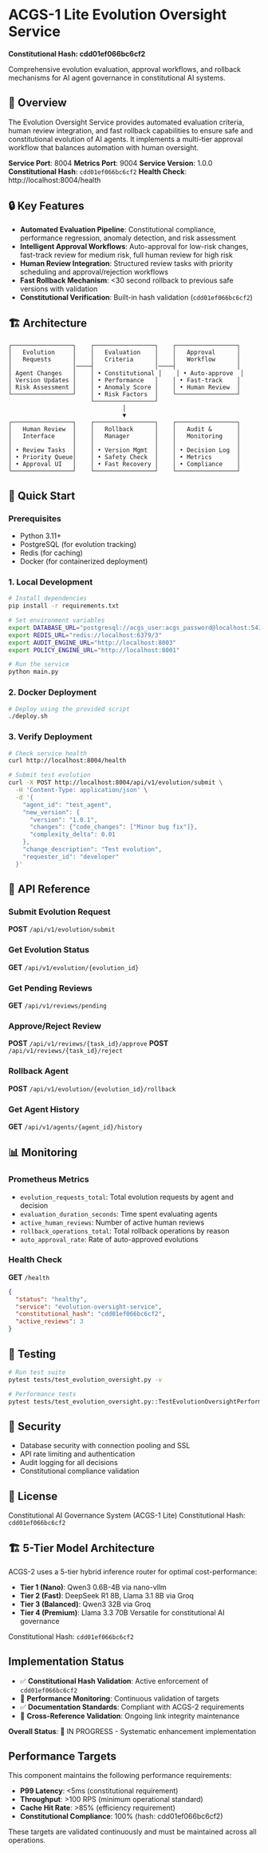 # ACGS-1 Lite Evolution Oversight Service
**Constitutional Hash: cdd01ef066bc6cf2**


Comprehensive evolution evaluation, approval workflows, and rollback mechanisms for AI agent governance in constitutional AI systems.

## 🎯 Overview

The Evolution Oversight Service provides automated evaluation criteria, human review integration, and fast rollback capabilities to ensure safe and constitutional evolution of AI agents. It implements a multi-tier approval workflow that balances automation with human oversight.

**Service Port**: 8004
**Metrics Port**: 9004
**Service Version**: 1.0.0
**Constitutional Hash**: `cdd01ef066bc6cf2`
**Health Check**: http://localhost:8004/health

## 🔒 Key Features

- **Automated Evaluation Pipeline**: Constitutional compliance, performance regression, anomaly detection, and risk assessment
- **Intelligent Approval Workflows**: Auto-approval for low-risk changes, fast-track review for medium risk, full human review for high risk
- **Human Review Integration**: Structured review tasks with priority scheduling and approval/rejection workflows
- **Fast Rollback Mechanism**: <30 second rollback to previous safe versions with validation
- **Constitutional Verification**: Built-in hash validation (`cdd01ef066bc6cf2`)

## 🏗️ Architecture

```
┌─────────────────┐    ┌─────────────────┐    ┌─────────────────┐
│   Evolution     │    │   Evaluation    │    │   Approval      │
│   Requests      │    │   Criteria      │    │   Workflow      │
│                 │────┤                 │────┤                 │
│ Agent Changes   │    │ • Constitutional │    │ • Auto-approve  │
│ Version Updates │    │ • Performance   │    │ • Fast-track    │
│ Risk Assessment │    │ • Anomaly Score │    │ • Human Review  │
└─────────────────┘    │ • Risk Factors  │    └─────────────────┘
                       └─────────────────┘
                                │
                                ▼
┌─────────────────┐    ┌─────────────────┐    ┌─────────────────┐
│   Human Review  │    │   Rollback      │    │   Audit &       │
│   Interface     │    │   Manager       │    │   Monitoring    │
│                 │    │                 │    │                 │
│ • Review Tasks  │    │ • Version Mgmt  │    │ • Decision Log  │
│ • Priority Queue│    │ • Safety Check  │    │ • Metrics       │
│ • Approval UI   │    │ • Fast Recovery │    │ • Compliance    │
└─────────────────┘    └─────────────────┘    └─────────────────┘
```

## 🚀 Quick Start

### Prerequisites

- Python 3.11+
- PostgreSQL (for evolution tracking)
- Redis (for caching)
- Docker (for containerized deployment)

### 1. Local Development

```bash
# Install dependencies
pip install -r requirements.txt

# Set environment variables
export DATABASE_URL="postgresql://acgs_user:acgs_password@localhost:5432/acgs_evolution"
export REDIS_URL="redis://localhost:6379/3"
export AUDIT_ENGINE_URL="http://localhost:8003"
export POLICY_ENGINE_URL="http://localhost:8001"

# Run the service
python main.py
```

### 2. Docker Deployment

```bash
# Deploy using the provided script
./deploy.sh
```

### 3. Verify Deployment

```bash
# Check service health
curl http://localhost:8004/health

# Submit test evolution
curl -X POST http://localhost:8004/api/v1/evolution/submit \
  -H 'Content-Type: application/json' \
  -d '{
    "agent_id": "test_agent",
    "new_version": {
      "version": "1.0.1",
      "changes": {"code_changes": ["Minor bug fix"]},
      "complexity_delta": 0.01
    },
    "change_description": "Test evolution",
    "requester_id": "developer"
  }'
```

## 📡 API Reference

### Submit Evolution Request

**POST** `/api/v1/evolution/submit`

### Get Evolution Status

**GET** `/api/v1/evolution/{evolution_id}`

### Get Pending Reviews

**GET** `/api/v1/reviews/pending`

### Approve/Reject Review

**POST** `/api/v1/reviews/{task_id}/approve`
**POST** `/api/v1/reviews/{task_id}/reject`

### Rollback Agent

**POST** `/api/v1/evolution/{evolution_id}/rollback`

### Get Agent History

**GET** `/api/v1/agents/{agent_id}/history`

## 📊 Monitoring

### Prometheus Metrics

- `evolution_requests_total`: Total evolution requests by agent and decision
- `evaluation_duration_seconds`: Time spent evaluating agents
- `active_human_reviews`: Number of active human reviews
- `rollback_operations_total`: Total rollback operations by reason
- `auto_approval_rate`: Rate of auto-approved evolutions

### Health Check

**GET** `/health`

```json
{
  "status": "healthy",
  "service": "evolution-oversight-service",
  "constitutional_hash": "cdd01ef066bc6cf2",
  "active_reviews": 3
}
```

## 🧪 Testing

```bash
# Run test suite
pytest tests/test_evolution_oversight.py -v

# Performance tests
pytest tests/test_evolution_oversight.py::TestEvolutionOversightPerformance -v
```

## 🔐 Security

- Database security with connection pooling and SSL
- API rate limiting and authentication
- Audit logging for all decisions
- Constitutional compliance validation

## 📄 License

Constitutional AI Governance System (ACGS-1 Lite)
Constitutional Hash: `cdd01ef066bc6cf2`
## 🏗️ 5-Tier Model Architecture

ACGS-2 uses a 5-tier hybrid inference router for optimal cost-performance:

- **Tier 1 (Nano)**: Qwen3 0.6B-4B via nano-vllm
- **Tier 2 (Fast)**: DeepSeek R1 8B, Llama 3.1 8B via Groq  
- **Tier 3 (Balanced)**: Qwen3 32B via Groq
- **Tier 4 (Premium)**: Llama 3.3 70B Versatile for constitutional AI governance

Constitutional Hash: `cdd01ef066bc6cf2`


## Implementation Status

- ✅ **Constitutional Hash Validation**: Active enforcement of `cdd01ef066bc6cf2`
- 🔄 **Performance Monitoring**: Continuous validation of targets
- ✅ **Documentation Standards**: Compliant with ACGS-2 requirements
- 🔄 **Cross-Reference Validation**: Ongoing link integrity maintenance

**Overall Status**: 🔄 IN PROGRESS - Systematic enhancement implementation

## Performance Targets

This component maintains the following performance requirements:

- **P99 Latency**: <5ms (constitutional requirement)
- **Throughput**: >100 RPS (minimum operational standard)
- **Cache Hit Rate**: >85% (efficiency requirement)
- **Constitutional Compliance**: 100% (hash: cdd01ef066bc6cf2)

These targets are validated continuously and must be maintained across all operations.
